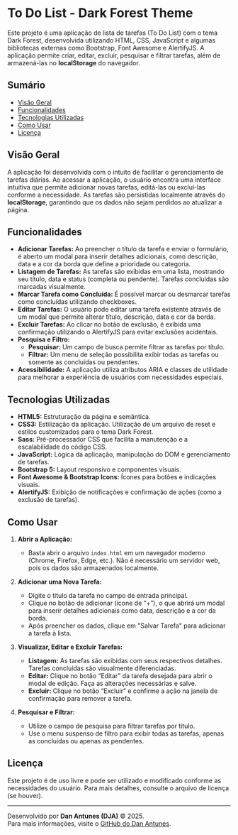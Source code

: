 # To Do List - Dark Forest Theme

Este projeto é uma aplicação de lista de tarefas (To Do List) com o tema Dark Forest, desenvolvida utilizando HTML, CSS, JavaScript e algumas bibliotecas externas como Bootstrap, Font Awesome e AlertifyJS. A aplicação permite criar, editar, excluir, pesquisar e filtrar tarefas, além de armazená-las no **localStorage** do navegador.

## Sumário

- [Visão Geral](#visão-geral)
- [Funcionalidades](#funcionalidades)
- [Tecnologias Utilizadas](#tecnologias-utilizadas)
- [Como Usar](#como-usar)
- [Licença](#licença)

## Visão Geral

A aplicação foi desenvolvida com o intuito de facilitar o gerenciamento de tarefas diárias. Ao acessar a aplicação, o usuário encontra uma interface intuitiva que permite adicionar novas tarefas, editá-las ou excluí-las conforme a necessidade. As tarefas são persistidas localmente através do **localStorage**, garantindo que os dados não sejam perdidos ao atualizar a página.

## Funcionalidades

- **Adicionar Tarefas:** Ao preencher o título da tarefa e enviar o formulário, é aberto um modal para inserir detalhes adicionais, como descrição, data e a cor da borda que define a prioridade ou categoria.
- **Listagem de Tarefas:** As tarefas são exibidas em uma lista, mostrando seu título, data e status (completa ou pendente). Tarefas concluídas são marcadas visualmente.
- **Marcar Tarefa como Concluída:** É possível marcar ou desmarcar tarefas como concluídas utilizando checkboxes.
- **Editar Tarefas:** O usuário pode editar uma tarefa existente através de um modal que permite alterar título, descrição, data e cor da borda.
- **Excluir Tarefas:** Ao clicar no botão de exclusão, é exibida uma confirmação utilizando o AlertifyJS para evitar exclusões acidentais.
- **Pesquisa e Filtro:** 
  - **Pesquisar:** Um campo de busca permite filtrar as tarefas por título.
  - **Filtrar:** Um menu de seleção possibilita exibir todas as tarefas ou somente as concluídas ou pendentes.
- **Acessibilidade:** A aplicação utiliza atributos ARIA e classes de utilidade para melhorar a experiência de usuários com necessidades especiais.

## Tecnologias Utilizadas

- **HTML5:** Estruturação da página e semântica.
- **CSS3:** Estilização da aplicação. Utilização de um arquivo de reset e estilos customizados para o tema Dark Forest.
- **Sass:** Pré-processador CSS que facilita a manutenção e a escalabilidade do código CSS.
- **JavaScript:** Lógica da aplicação, manipulação do DOM e gerenciamento de tarefas.
- **Bootstrap 5:** Layout responsivo e componentes visuais.
- **Font Awesome & Bootstrap Icons:** Ícones para botões e indicações visuais.
- **AlertifyJS:** Exibição de notificações e confirmação de ações (como a exclusão de tarefas).

## Como Usar

1. **Abrir a Aplicação:**
   - Basta abrir o arquivo `index.html` em um navegador moderno (Chrome, Firefox, Edge, etc.). Não é necessário um servidor web, pois os dados são armazenados localmente.

2. **Adicionar uma Nova Tarefa:**
   - Digite o título da tarefa no campo de entrada principal.
   - Clique no botão de adicionar (ícone de “+”), o que abrirá um modal para inserir detalhes adicionais como data, descrição e a cor da borda.
   - Após preencher os dados, clique em "Salvar Tarefa" para adicionar a tarefa à lista.

3. **Visualizar, Editar e Excluir Tarefas:**
   - **Listagem:** As tarefas são exibidas com seus respectivos detalhes. Tarefas concluídas são visualmente diferenciadas.
   - **Editar:** Clique no botão “Editar” da tarefa desejada para abrir o modal de edição. Faça as alterações necessárias e salve.
   - **Excluir:** Clique no botão “Excluir” e confirme a ação na janela de confirmação para remover a tarefa.

4. **Pesquisar e Filtrar:**
   - Utilize o campo de pesquisa para filtrar tarefas por título.
   - Use o menu suspenso de filtro para exibir todas as tarefas, apenas as concluídas ou apenas as pendentes.

## Licença

Este projeto é de uso livre e pode ser utilizado e modificado conforme as necessidades do usuário. Para mais detalhes, consulte o arquivo de licença (se houver).

---

Desenvolvido por **Dan Antunes (DJA)** © 2025.  
Para mais informações, visite o [GitHub do Dan Antunes](https://github.com/DanAntunes).
